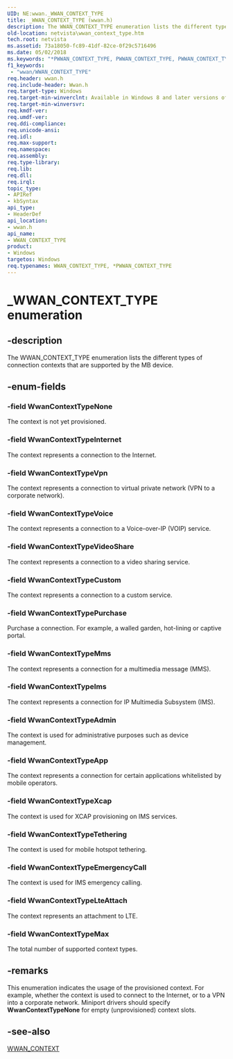 ```yaml
---
UID: NE:wwan._WWAN_CONTEXT_TYPE
title: _WWAN_CONTEXT_TYPE (wwan.h)
description: The WWAN_CONTEXT_TYPE enumeration lists the different types of connection contexts that are supported by the MB device.
old-location: netvista\wwan_context_type.htm
tech.root: netvista
ms.assetid: 73a18050-fc89-41df-82ce-0f29c5716496
ms.date: 05/02/2018
ms.keywords: "*PWWAN_CONTEXT_TYPE, PWWAN_CONTEXT_TYPE, PWWAN_CONTEXT_TYPE enumeration pointer [Network Drivers Starting with Windows Vista], WWAN_CONTEXT_TYPE, WWAN_CONTEXT_TYPE enumeration [Network Drivers Starting with Windows Vista], WwanContextTypeCustom, WwanContextTypeInternet, WwanContextTypeMax, WwanContextTypeNone, WwanContextTypePurchase, WwanContextTypeVideoShare, WwanContextTypeVoice, WwanContextTypeVpn, WwanRef_2f94e3ef-ec5c-47cc-8fe0-295c517ad43a.xml, _WWAN_CONTEXT_TYPE, netvista.wwan_context_type, wwan/PWWAN_CONTEXT_TYPE, wwan/WWAN_CONTEXT_TYPE, wwan/WwanContextTypeCustom, wwan/WwanContextTypeInternet, wwan/WwanContextTypeMax, wwan/WwanContextTypeNone, wwan/WwanContextTypePurchase, wwan/WwanContextTypeVideoShare, wwan/WwanContextTypeVoice, wwan/WwanContextTypeVpn"
f1_keywords:
 - "wwan/WWAN_CONTEXT_TYPE"
req.header: wwan.h
req.include-header: Wwan.h
req.target-type: Windows
req.target-min-winverclnt: Available in Windows 8 and later versions of Windows.
req.target-min-winversvr: 
req.kmdf-ver: 
req.umdf-ver: 
req.ddi-compliance: 
req.unicode-ansi: 
req.idl: 
req.max-support: 
req.namespace: 
req.assembly: 
req.type-library: 
req.lib: 
req.dll: 
req.irql: 
topic_type:
- APIRef
- kbSyntax
api_type:
- HeaderDef
api_location:
- wwan.h
api_name:
- WWAN_CONTEXT_TYPE
product:
- Windows
targetos: Windows
req.typenames: WWAN_CONTEXT_TYPE, *PWWAN_CONTEXT_TYPE
---
```


# _WWAN_CONTEXT_TYPE enumeration


## -description


The WWAN_CONTEXT_TYPE enumeration lists the different types of connection contexts that are supported
  by the MB device.


## -enum-fields




### -field WwanContextTypeNone

The context is not yet provisioned.


### -field WwanContextTypeInternet

The context represents a connection to the Internet.


### -field WwanContextTypeVpn

The context represents a connection to virtual private network (VPN to a corporate
     network).


### -field WwanContextTypeVoice

The context represents a connection to a Voice-over-IP (VOIP) service.


### -field WwanContextTypeVideoShare

The context represents a connection to a video sharing service.


### -field WwanContextTypeCustom

The context represents a connection to a custom service.


### -field WwanContextTypePurchase

Purchase a connection. For example, a walled garden, hot-lining or captive portal.


### -field WwanContextTypeMms

The context represents a connection for a multimedia message (MMS).

### -field WwanContextTypeIms

The context represents a connection for IP Multimedia Subsystem (IMS).

### -field WwanContextTypeAdmin

The context is used for administrative purposes such as device management.

### -field WwanContextTypeApp

The context represents a connection for certain applications whitelisted by mobile operators.

### -field WwanContextTypeXcap

The context is used for XCAP provisioning on IMS services.

### -field WwanContextTypeTethering

The context is used for mobile hotspot tethering.

### -field WwanContextTypeEmergencyCall

The context is used for IMS emergency calling.

### -field WwanContextTypeLteAttach

The context represents an attachment to LTE.

### -field WwanContextTypeMax

The total number of supported context types.

## -remarks



This enumeration indicates the usage of the provisioned context. For example, whether the context is
    used to connect to the Internet, or to a VPN into a corporate network. Miniport drivers should specify 
    <b>WwanContextTypeNone</b> for empty (unprovisioned) context slots.




## -see-also




<a href="https://docs.microsoft.com/windows-hardware/drivers/ddi/wwan/ns-wwan-_wwan_context">WWAN_CONTEXT</a>
 

 

